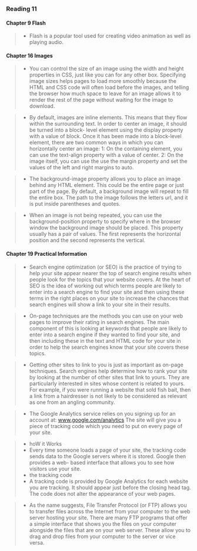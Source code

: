 ### Reading 11

#### Chapter 9 Flash
> - Flash is a popular tool used for creating video animation as well as playing audio.


#### Chapter 16 Images
> - You can control the size of an image using the width and height properties in CSS, just like you can for any other box. Specifying image sizes helps pages to load more smoothly because the HTML and CSS code will often load before the images, and telling the browser how much space to leave for an image allows it to render the rest of the page without waiting for the image to download.

> - By default, images are inline elements. This means that they flow within the surrounding text. In order to center an image, it should be turned into a block- level element using the display property with a value of block. Once it has been made into a block-level element, there are two common ways in which you can horizontally center an image: 1: On the containing element, you can use the text-align property with a value of center. 2: On the image itself, you can use the use the margin property and set the values of the left and right margins to auto.

> - The background-image property allows you to place an image behind any HTML element. This could be the entire page or just part of the page. By default, a background image will repeat to fill the entire box. The path to the image follows the letters url, and it is put inside parentheses and quotes.

> - When an image is not being repeated, you can use the background-position property to specify where in the browser window the background image should be placed. This property usually has a pair of values. The first represents the horizontal position and the second represents the vertical.


#### Chapter 19 Practical Information
> - Search engine optimization (or SEO) is the practice of trying to help your site appear nearer the top of search engine results when people look for the topics that your website covers. At the heart of SEO is the idea of working out which terms people are likely to enter into a search engine to find your site and then using these terms in the right places on your site to increase the chances that search engines will show a link to your site in their results.

> - On-page techniques are the methods you can use on your web pages to improve their rating in search engines. The main component of this is looking at keywords that people are likely to enter into a search engine if they wanted to find your site, and then including these in the text and HTML code for your site in order to help the search engines know that your site covers these topics.

> - Getting other sites to link to you is just as important as on-page techniques. Search engines help determine how to rank your site by looking at the number of other sites that link to yours. They are particularly interested in sites whose content is related to yours. For example, if you were running a website that sold fish bait, then a link from a hairdresser is not likely to be considered as relevant as one from an angling community.

> - The Google Analytics service relies on you signing up for an account at: www.google.com/analytics The site will give you a piece of tracking code which you need to put on every page of your site.

> - hoW it Works
> - Every time someone loads a page of your site, the tracking code sends data to the Google servers where it is stored. Google then provides a web- based interface that allows you to see how visitors use your site.
> - the tracking code
> - A tracking code is provided by Google Analytics for each website you are tracking. It should appear just before the closing head tag. The code does not alter the appearance of your web pages.

> - As the name suggests, File Transfer Protocol (or FTP) allows you to transfer files across the Internet from your computer to the web server hosting your site. There are many FTP programs that offer a simple interface that shows you the files on your computer alongside the files that are on your web server. These allow you to drag and drop files from your computer to the server or vice versa.